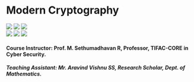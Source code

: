 # Modern Cryptography
![](https://img.shields.io/badge/Batch-22CYS-lightgreen) ![](https://img.shields.io/badge/UG-blue) ![](https://img.shields.io/badge/Subject-MC-blue) <br/>
![](https://img.shields.io/badge/Lecture-3-orange) ![](https://img.shields.io/badge/Tutorial-1-orange) ![](https://img.shields.io/badge/Credits-4-orange)

#### Course Instructor:  Prof. M. Sethumadhavan R, Professor, TIFAC-CORE in Cyber Security.
##### Teaching Assistant: Mr. Aravind Vishnu SS, Research Scholar, Dept. of Mathematics.
